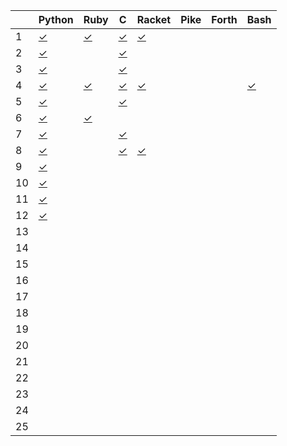 |    | Python       | Ruby         | C            | Racket       | Pike         | Forth        | Bash         |
| -- | ------       | ----         | -            | ------       | ----         | -----        | ----         |
|  1 | [✓][01py]    | [✓][01rb]    | [✓][01c]     | [✓][01rkt]   |              |              |              |
|  2 | [✓][02py]    |              | [✓][02c]     |              |              |              |              |
|  3 | [✓][03py]    |              | [✓][03c]     |              |              |              |              |
|  4 | [✓][04py]    | [✓][04rb]    | [✓][04c]     | [✓][04rkt]   |              |              | [✓][04sh]    |
|  5 | [✓][05py]    |              | [✓][05c]     |              |              |              |              |
|  6 | [✓][06py]    | [✓][06rb]    |              |              |              |              |              |
|  7 | [✓][07py]    |              | [✓][07c]     |              |              |              |              |
|  8 | [✓][08py]    |              | [✓][08c]     | [✓][08rkt]   |              |              |              |
|  9 | [✓][09py]    |              |              |              |              |              |              |
| 10 | [✓][10py]    |              |              |              |              |              |              |
| 11 | [✓][11py]    |              |              |              |              |              |              |
| 12 | [✓][12py]    |              |              |              |              |              |              |
| 13 |              |              |              |              |              |              |              |
| 14 |              |              |              |              |              |              |              |
| 15 |              |              |              |              |              |              |              |
| 16 |              |              |              |              |              |              |              |
| 17 |              |              |              |              |              |              |              |
| 18 |              |              |              |              |              |              |              |
| 19 |              |              |              |              |              |              |              |
| 20 |              |              |              |              |              |              |              |
| 21 |              |              |              |              |              |              |              |
| 22 |              |              |              |              |              |              |              |
| 23 |              |              |              |              |              |              |              |
| 24 |              |              |              |              |              |              |              |
| 25 |              |              |              |              |              |              |              |

[01py]:      https://github.com/allengarvin/adventofcode/blob/main/2019/01/01-python.py
[01rb]:      https://github.com/allengarvin/adventofcode/blob/main/2019/01/01-ruby.rb
[01c]:       https://github.com/allengarvin/adventofcode/blob/main/2019/01/01-c.c
[01rkt]:     https://github.com/allengarvin/adventofcode/blob/main/2019/01/01-racket.rkt
[02py]:      https://github.com/allengarvin/adventofcode/blob/main/2019/02/02-python.py
[02c]:       https://github.com/allengarvin/adventofcode/blob/main/2019/02/02-c.c
[03py]:      https://github.com/allengarvin/adventofcode/blob/main/2019/03/03-python.py
[03c]:       https://github.com/allengarvin/adventofcode/blob/main/2019/03/03-c.c
[04py]:      https://github.com/allengarvin/adventofcode/blob/main/2019/04/04-python.py
[04rb]:      https://github.com/allengarvin/adventofcode/blob/main/2019/04/04-ruby.rb
[04c]:       https://github.com/allengarvin/adventofcode/blob/main/2019/04/04-c.c
[04rkt]:     https://github.com/allengarvin/adventofcode/blob/main/2019/04/04-racket.rkt
[04sh]:      https://github.com/allengarvin/adventofcode/blob/main/2019/04/04-bash.sh
[05py]:      https://github.com/allengarvin/adventofcode/blob/main/2019/05/05-python.py
[05c]:       https://github.com/allengarvin/adventofcode/blob/main/2019/05/05-c.c
[06py]:      https://github.com/allengarvin/adventofcode/blob/main/2019/06/06-python.py
[06rb]:      https://github.com/allengarvin/adventofcode/blob/main/2019/06/06-ruby.rb
[07py]:      https://github.com/allengarvin/adventofcode/blob/main/2019/07/07-python.py
[07c]:       https://github.com/allengarvin/adventofcode/blob/main/2019/07/07-c.c
[08py]:      https://github.com/allengarvin/adventofcode/blob/main/2019/08/08-python.py
[08c]:       https://github.com/allengarvin/adventofcode/blob/main/2019/08/08-c.c
[08rkt]:     https://github.com/allengarvin/adventofcode/blob/main/2019/08/08-racket.rkt
[09py]:      https://github.com/allengarvin/adventofcode/blob/main/2019/09/09-python.py
[10py]:      https://github.com/allengarvin/adventofcode/blob/main/2019/10/10-python.py
[11py]:      https://github.com/allengarvin/adventofcode/blob/main/2019/11/11-python.py
[12py]:      https://github.com/allengarvin/adventofcode/blob/main/2019/12/12-python.py
